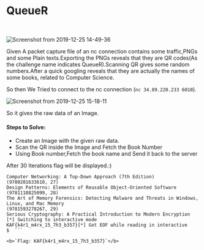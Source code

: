 <h1>QueueR</h1><br/>

![Screenshot from 2019-12-25 14-49-36](https://user-images.githubusercontent.com/46676598/71441094-0b4c1f00-2726-11ea-9a46-431bd8ccb00a.png)

Given A packet capture file of an nc connection contains some traffic,PNGs and some Plain texts.Exporting the PNGs reveals that they are QR codes(As the challenge name indicates QueueR).Scanning QR gives some random numbers.After a quick googling reveals that they are actually the names of some books, related to Computer Science.

So then We Tried to connect to the nc connection (`nc 34.89.220.233 6010`).

![Screenshot from 2019-12-25 15-18-11](https://user-images.githubusercontent.com/46676598/71441997-f5d8f400-2729-11ea-99d3-31ac67659ab5.png)

So it gives the raw data of an Image.

<h4>Steps to Solve:</h4>
<ul>
  <li>Create an Image with the given raw data.</li>
  <li>Scan the QR inside the Image and Fetch the Book Number</li>
  <li>Using Book number,Fetch the book name and Send it back to the server</li>
</ul>
  After 30 Iterations flag will be displayed.:)
  
```(9780133594140, 26)
Computer Networking: A Top-Down Approach (7th Edition)
(9780201633610, 27)
Design Patterns: Elements of Reusable Object-Oriented Software
(9781118825099, 28)
The Art of Memory Forensics: Detecting Malware and Threats in Windows, Linux, and Mac Memory
(9781593278267, 29)
Serious Cryptography: A Practical Introduction to Modern Encryption
[*] Switching to interactive mode
KAF{k4r1_m4rx_15_7h3_b357}[*] Got EOF while reading in interactive
$  ```

<b>`Flag: KAF{k4r1_m4rx_15_7h3_b357}`</b>

